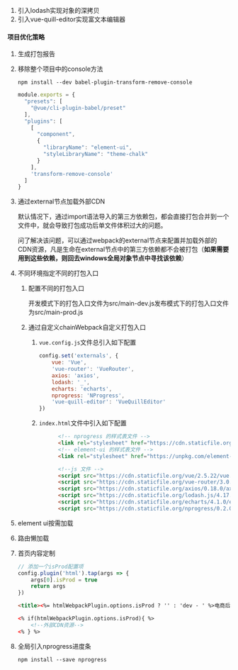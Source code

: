 1. 引入lodash实现对象的深拷贝
2. 引入vue-quill-editor实现富文本编辑器

#### 项目优化策略

1. 生成打包报告

2. 移除整个项目中的console方法

   ```
   npm install --dev babel-plugin-transform-remove-console
   ```

   ```javascript
   module.exports = {
     "presets": [
       "@vue/cli-plugin-babel/preset"
     ],
     "plugins": [
       [
         "component",
         {
           "libraryName": "element-ui",
           "styleLibraryName": "theme-chalk"
         }
       ],
       'transform-remove-console'
     ]
   }
   ```
   
3. 通过external节点加载外部CDN

   默认情况下，通过import语法导入的第三方依赖包，都会直接打包合并到一个文件中，就会导致打包成功后单文件体积过大的问题。

   问了解决该问题，可以通过webpack的external节点来配置并加载外部的CDN资源，凡是生命在external节点中的第三方依赖都不会被打包（**如果需要用到这些依赖，则回去windows全局对象节点中寻找该依赖**）

4. 不同环境指定不同的打包入口

   1. 配置不同的打包入口

      开发模式下的打包入口文件为src/main-dev.js发布模式下的打包入口文件为src/main-prod.js

   2. 通过自定义chainWebpack自定义打包入口

      1. `vue.config.js`文件总引入如下配置

         ```javascript
         config.set('externals', {
             vue: 'Vue',
             'vue-router': 'VueRouter',
             axios: 'axios',
             lodash: '_',
             echarts: 'echarts',
             nprogress: 'NProgress',
             'vue-quill-editor': 'VueQuillEditor'
         })
         ```

      2. `index.html`文件中引入如下配置

         ```html
               <!-- nprogress 的样式表文件 -->
               <link rel="stylesheet" href="https://cdn.staticfile.org/nprogress/0.2.0/nprogress.min.css" />
               <!-- element-ui 的样式表文件 -->
               <link rel="stylesheet" href="https://unpkg.com/element-ui/lib/theme-chalk/index.css">
         
               <!--js 文件 -->
               <script src="https://cdn.staticfile.org/vue/2.5.22/vue.min.js"></script>
               <script src="https://cdn.staticfile.org/vue-router/3.0.1/vue-router.min.js"></script>
               <script src="https://cdn.staticfile.org/axios/0.18.0/axios.min.js"></script>
               <script src="https://cdn.staticfile.org/lodash.js/4.17.11/lodash.min.js"></script>
               <script src="https://cdn.staticfile.org/echarts/4.1.0/echarts.min.js"></script>
               <script src="https://cdn.staticfile.org/nprogress/0.2.0/nprogress.min.js"></script>
         ```

         

5. element ui按需加载

6. 路由懒加载

7. 首页内容定制

   ```javascript
   // 添加一个isProd配置项
   config.plugin('html').tap(args => {
       args[0].isProd = true
       return args
   })
   ```

   ```html
   <title><%= htmlWebpackPlugin.options.isProd ? '' : 'dev - ' %>电商后台管理系统</title>
   
   <% if(htmlWebpackPlugin.options.isProd){ %>
       <!--外部CDN资源-->
   <% } %>
   ```

   

   

8. 全局引入nprogress进度条

   ```
   npm install --save nprogress
   ```

   

